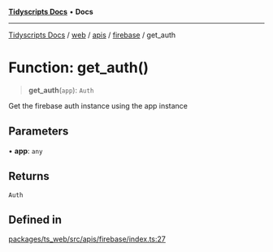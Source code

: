 [**Tidyscripts Docs**](../../../../../../../README.md) • **Docs**

***

[Tidyscripts Docs](../../../../../../../globals.md) / [web](../../../../../README.md) / [apis](../../../README.md) / [firebase](../README.md) / get\_auth

# Function: get\_auth()

> **get\_auth**(`app`): `Auth`

Get the firebase auth instance using the app instance

## Parameters

• **app**: `any`

## Returns

`Auth`

## Defined in

[packages/ts\_web/src/apis/firebase/index.ts:27](https://github.com/sheunaluko/tidyscripts/blob/master/packages/ts_web/src/apis/firebase/index.ts#L27)
